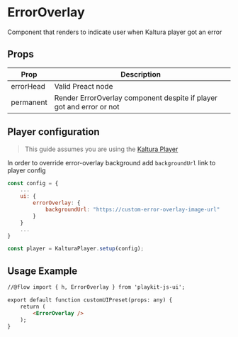 # ErrorOverlay

Component that renders to indicate user when Kaltura player got an error

## Props

| Prop      | Description                                                          |
| --------- | -------------------------------------------------------------------- |
| errorHead | Valid Preact node                                                    |
| permanent | Render ErrorOverlay component despite if player got and error or not |

## Player configuration

> This guide assumes you are using the [Kaltura Player]

[kaltura player]: https://github.com/kaltura/kaltura-player-js/

In order to override error-overlay background add `backgroundUrl` link to player config

```js
const config = {
    ...
    ui: {
        errorOverlay: {
            backgroundUrl: "https://custom-error-overlay-image-url"
        }
    }
    ...
}

const player = KalturaPlayer.setup(config);
```

## Usage Example

```html
//@flow import { h, ErrorOverlay } from 'playkit-js-ui';

export default function customUIPreset(props: any) {
    return (
        <ErrorOverlay />
    );
}
```
